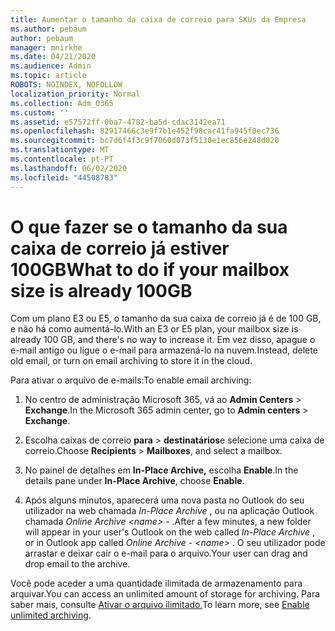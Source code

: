 ```yaml
---
title: Aumentar o tamanho da caixa de correio para SKUs da Empresa
ms.author: pebaum
author: pebaum
manager: mnirkhe
ms.date: 04/21/2020
ms.audience: Admin
ms.topic: article
ROBOTS: NOINDEX, NOFOLLOW
localization_priority: Normal
ms.collection: Adm_O365
ms.custom: ''
ms.assetid: e57572ff-0ba7-4782-ba5d-cdac3142ea71
ms.openlocfilehash: 82917466c3e9f7b1e452f98cac41fa945f0ec736
ms.sourcegitcommit: bc7d6f4f3c9f7060d073f5130e1ec856e248d020
ms.translationtype: MT
ms.contentlocale: pt-PT
ms.lasthandoff: 06/02/2020
ms.locfileid: "44508783"
---
```

# <a name="what-to-do-if-your-mailbox-size-is-already-100gb"></a><span data-ttu-id="9005e-102">O que fazer se o tamanho da sua caixa de correio já estiver 100GB</span><span class="sxs-lookup"><span data-stu-id="9005e-102">What to do if your mailbox size is already 100GB</span></span>

<span data-ttu-id="9005e-103">Com um plano E3 ou E5, o tamanho da sua caixa de correio já é de 100 GB, e não há como aumentá-lo.</span><span class="sxs-lookup"><span data-stu-id="9005e-103">With an E3 or E5 plan, your mailbox size is already 100 GB, and there's no way to increase it.</span></span> <span data-ttu-id="9005e-104">Em vez disso, apague o e-mail antigo ou ligue o e-mail para armazená-lo na nuvem.</span><span class="sxs-lookup"><span data-stu-id="9005e-104">Instead, delete old email, or turn on email archiving to store it in the cloud.</span></span> 
  
<span data-ttu-id="9005e-105">Para ativar o arquivo de e-mails:</span><span class="sxs-lookup"><span data-stu-id="9005e-105">To enable email archiving:</span></span>
  
1. <span data-ttu-id="9005e-106">No centro de administração Microsoft 365, vá ao **Admin Centers** \> **Exchange**.</span><span class="sxs-lookup"><span data-stu-id="9005e-106">In the Microsoft 365 admin center, go to **Admin centers** \> **Exchange**.</span></span> 
    
2. <span data-ttu-id="9005e-107">Escolha caixas de correio **para** \> **destinatários**e selecione uma caixa de correio.</span><span class="sxs-lookup"><span data-stu-id="9005e-107">Choose **Recipients** \> **Mailboxes**, and select a mailbox.</span></span> 
    
3. <span data-ttu-id="9005e-108">No painel de detalhes em **In-Place Archive,** escolha **Enable**.</span><span class="sxs-lookup"><span data-stu-id="9005e-108">In the details pane under **In-Place Archive**, choose **Enable**.</span></span> 
    
4. <span data-ttu-id="9005e-109">Após alguns minutos, aparecerá uma nova pasta no Outlook do seu utilizador na web chamada *In-Place Archive* , ou na aplicação Outlook chamada *Online Archive \<name\> -* .</span><span class="sxs-lookup"><span data-stu-id="9005e-109">After a few minutes, a new folder will appear in your user's Outlook on the web called  *In-Place Archive*  , or in Outlook app called  *Online Archive - \<name\>*  .</span></span> <span data-ttu-id="9005e-110">O seu utilizador pode arrastar e deixar cair o e-mail para o arquivo.</span><span class="sxs-lookup"><span data-stu-id="9005e-110">Your user can drag and drop email to the archive.</span></span> 
    
<span data-ttu-id="9005e-111">Você pode aceder a uma quantidade ilimitada de armazenamento para arquivar.</span><span class="sxs-lookup"><span data-stu-id="9005e-111">You can access an unlimited amount of storage for archiving.</span></span> <span data-ttu-id="9005e-112">Para saber mais, consulte [Ativar o arquivo ilimitado.](https://docs.microsoft.com/microsoft-365/compliance/enable-unlimited-archiving)</span><span class="sxs-lookup"><span data-stu-id="9005e-112">To learn more, see [Enable unlimited archiving](https://docs.microsoft.com/microsoft-365/compliance/enable-unlimited-archiving).</span></span>
  


